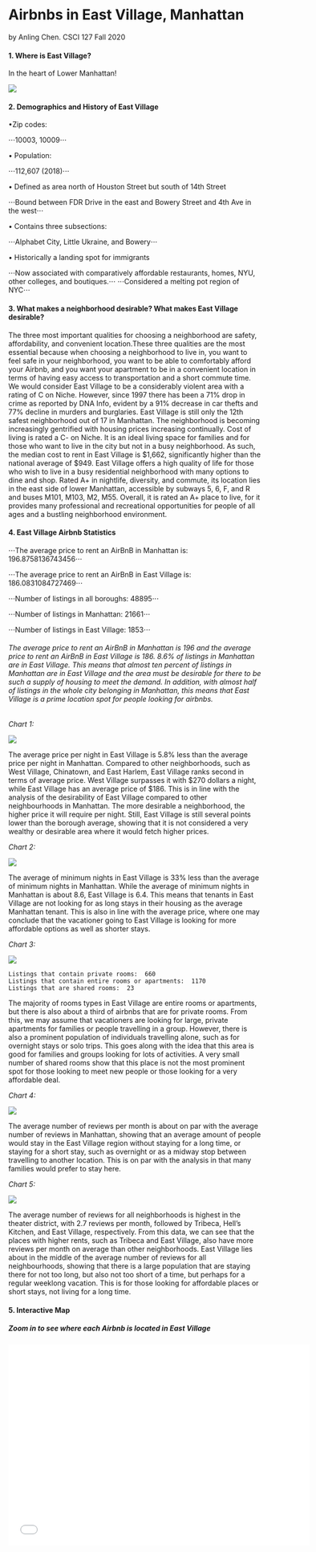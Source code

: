 # Airbnbs in East Village, Manhattan
by Anling Chen. CSCI 127 Fall 2020
#### 1. Where is East Village?

In the heart of Lower Manhattan!

<img src="Highlighted Region East Village.png" class="inline"/>

#### 2. Demographics and History of East Village

•Zip codes:

⋅⋅⋅10003, 10009⋅⋅⋅

• Population:

⋅⋅⋅112,607 (2018)⋅⋅⋅

• Defined as area north of Houston Street but south of 14th Street

⋅⋅⋅Bound between FDR Drive in the east and Bowery Street and 4th Ave in the west⋅⋅⋅

• Contains three subsections:

⋅⋅⋅Alphabet City, Little Ukraine, and Bowery⋅⋅⋅

• Historically a landing spot for immigrants

⋅⋅⋅Now associated with comparatively affordable restaurants, homes, NYU, other colleges, and boutiques.⋅⋅⋅
⋅⋅⋅Considered a melting pot region of NYC⋅⋅⋅

#### 3. What makes a neighborhood desirable? What makes East Village desirable?

The three most important qualities for choosing a neighborhood are safety, affordability, and convenient location.These three qualities are the most essential because when choosing a neighborhood to live in, you want to feel safe in your neighborhood, you want to be able to comfortably afford your Airbnb, and you want your apartment to be in a convenient location in terms of having easy access to transportation and a short commute time. We would consider East Village to be a considerably violent area with a rating of C on Niche. However, since 1997 there has been a 71% drop in crime as reported by DNA Info, evident by a 91% decrease in car thefts and 77% decline in murders and burglaries. East Village is still only the 12th safest neighborhood out of 17 in Manhattan. The neighborhood is becoming increasingly gentrified with housing prices increasing continually. Cost of living is rated a C- on Niche. It is an ideal living space for families and for those who want to live in the city but not in a busy neighborhood. As such, the median cost to rent in East Village is $1,662, significantly higher than the national average of $949. East Village offers a high quality of life for those who wish to live in a busy residential neighborhood with many options to dine and shop. Rated A+ in nightlife, diversity, and commute, its location lies in the east side of lower Manhattan, accessible by subways 5, 6, F, and R and buses M101, M103, M2, M55.  Overall, it is rated an A+ place to live, for it provides many professional and recreational opportunities for people of all ages and a bustling neighborhood environment.

#### 4. East Village Airbnb Statistics 

⋅⋅⋅The average price to rent an AirBnB in Manhattan is:  196.8758136743456⋅⋅⋅

⋅⋅⋅The average price to rent an AirBnB in East Village is:  186.0831084727469⋅⋅⋅
    
⋅⋅⋅Number of listings in all boroughs:  48895⋅⋅⋅

⋅⋅⋅Number of listings in Manhattan:  21661⋅⋅⋅

⋅⋅⋅Number of listings in East Village:  1853⋅⋅⋅
    
###### The average price to rent an AirBnB in Manhattan is 196 and the average price to rent an AirBnB in East Village is 186. 8.6% of listings in Manhattan are in East Village. This means that almost ten percent of listings in Manhattan are in East Village and the area must be desirable for there to be such a supply of housing to meet the demand. In addition, with almost half of listings in the whole city belonging in Manhattan, this means that East Village is a prime location spot for people looking for airbnbs. 

_Chart 1:_

<img src="Average price compared to other neighborhoods.png" class="inline"/>

The average price per night in East Village is 5.8% less than the average price per night in Manhattan. Compared to other neighborhoods, such as West Village, Chinatown, and East Harlem, East Village ranks second in terms of average price. West Village surpasses it with $270 dollars a night, while East Village has an average price of $186. This is in line with the analysis of the desirability of East Village compared to other neighbourhoods in Manhattan. The more desirable a neighborhood, the higher price it will require per night. Still, East Village is still several points lower than the borough average, showing that it is not considered a very wealthy or desirable area where it would fetch higher prices.

_Chart 2:_ 
 
<img src="Average amount of minimum nights compared to other neighborhoods.png" class="inline"/>

The average of minimum nights in East Village is 33% less than the average of minimum nights in Manhattan. While the average of minimum nights in Manhattan is about 8.6, East Village is 6.4. This means that tenants in East Village are not looking for as long stays in their housing as the average Manhattan tenant. This is also in line with the average price, where one may conclude that the vacationer going to East Village is looking for more affordable options as well as shorter stays. 

_Chart 3:_

<img src="Pie graph of room type listings.png" class="inline"/>

    Listings that contain private rooms:  660
    Listings that contain entire rooms or apartments:  1170
    Listings that are shared rooms:  23

The majority of rooms types in East Village are entire rooms or apartments, but there is also about a third of airbnbs that are for private rooms. From this, we may assume that vacationers are looking for large, private apartments for families or people travelling in a group. However, there is also a prominent population of individuals travelling alone, such as for overnight stays or solo trips. This goes along with the idea that this area is good for families and groups looking for lots of activities. A very small number of shared rooms show that this place is not the most prominent spot for those looking to meet new people or those looking for a very affordable deal. 

_Chart 4:_

<img src="Average number of reviews for all nbhds.png" class="inline"/>

The average number of reviews per month is about on par with the average number of reviews in Manhattan, showing that an average amount of people would stay in the East Village region without staying for a long time, or staying for a short stay, such as overnight or as a midway stop between travelling to another location. This is on par with the analysis in that many families would prefer to stay here. 

_Chart 5:_

<img src="Average number of reviews for all manhattan.png" class="inline"/>

The average number of reviews for all neighborhoods is highest in the theater district, with 2.7 reviews per month, followed by Tribeca, Hell’s Kitchen, and East Village, respectively. From this data, we can see that the places with higher rents, such as Tribeca and East Village, also have more reviews per month on average than other neighborhoods. East Village lies about in the middle of the average number of reviews for all neighbourhoods, showing that there is a large population that are staying there for not too long, but also not too short of a time, but perhaps for a regular weeklong vacation. This is for those looking for affordable places or short stays, not living for a long time. 

#### 5. Interactive Map

##### Zoom in to see where each Airbnb is located in East Village
<iframe src="airbnblocations.html" width="600" height="400" frameborder="0" frameborder="0" marginwidth="0" marginheight="0" allowfullscreen></iframe>
